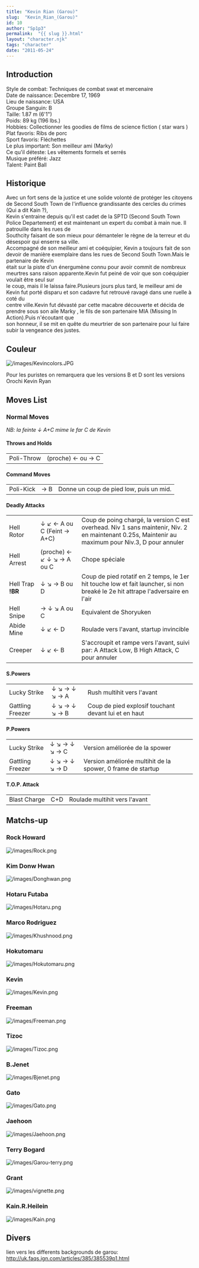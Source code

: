 ```yaml
---
title: "Kevin Rian (Garou)"
slug:  "Kevin_Rian_(Garou)"
id: 10
author: "Sp1p3"
permalink:  "{{ slug }}.html"
layout: "character.njk"
tags: "character"
date: "2011-05-24"
---
```


## Introduction

Style de combat: Techniques de combat swat et mercenaire  
Date de naissance: Decembre 17, 1969  
Lieu de naissance: USA  
Groupe Sanguin: B  
Taille: 1.87 m (6'1")  
Poids: 89 kg (196 lbs.)  
Hobbies: Collectionner les goodies de films de science fiction ( star
wars )  
Plat favoris: Ribs de porc  
Sport favoris: Fléchettes  
Le plus important: Son meilleur ami (Marky)  
Ce qu'il déteste: Les vêtements formels et serrés  
Musique préféré: Jazz  
Talent: Paint Ball  

## Historique

Avec un fort sens de la justice et une solide volonté de protéger les
citoyens de Second South Town de l'influence grandissante des cercles du
crimes (Qui a dit Kain ?),  
Kevin s'entraine depuis qu'il est cadet de la SPTD (Second South Town
Police Departement) et est maintenant un expert du combat à main nue. Il
patrouille dans les rues de  
Southcity faisant de son mieux pour démanteler le règne de la terreur et
du désespoir qui enserre sa ville.  
Accompagné de son meilleur ami et coéquipier, Kevin a toujours fait de
son devoir de manière exemplaire dans les rues de Second South Town.Mais
le partenaire de Kevin  
était sur la piste d'un énergumène connu pour avoir commit de nombreux
meurtres sans raison apparente.Kevin fut peiné de voir que son
coéquipier voulait être seul sur  
le coup, mais il le laissa faire.Plusieurs jours plus tard, le meilleur
ami de Kevin fut porté disparu et son cadavre fut retrouvé ravagé dans
une ruelle à coté du  
centre ville.Kevin fut dévasté par cette macabre découverte et décida de
prendre sous son aile Marky , le fils de son partenaire MIA (Missing In
Action).Puis n'écoutant que  
son honneur, il se mit en quête du meurtrier de son partenaire pour lui
faire subir la vengeance des justes.  

## Couleur

![](/images/Kevincolors.JPG "/images/Kevincolors.JPG")

Pour les puristes on remarquera que les versions B et D sont les
versions Orochi Kevin Ryan

## Moves List

### Normal Moves

*NB: la feinte ↓ A+C mime le far C de Kevin*

#### Throws and Holds

|            |                   |
|------------|-------------------|
| Poli-Throw | (proche) ← ou → C |

#### Command Moves

|           |     |                                         |
|-----------|-----|-----------------------------------------|
| Poli-Kick | → B | Donne un coup de pied low, puis un mid. |

#### Deadly Attacks

|                   |                            |                                                                                                                                                    |
|-------------------|----------------------------|----------------------------------------------------------------------------------------------------------------------------------------------------|
| Hell Rotor        | ↓ ↙ ← A ou C (Feint → A+C) | Coup de poing chargé, la version C est overhead. Niv 1 sans maintenir, Niv. 2 en maintenant 0.25s, Maintenir au maximum pour Niv.3, D pour annuler |
| Hell Arrest       | (proche) ← ↙ ↓ ↘ → A ou C  | Chope spéciale                                                                                                                                     |
| Hell Trap **!BR** | ↓ ↘ → B ou D               | Coup de pied rotatif en 2 temps, le 1er hit touche low et fait launcher, si non breaké le 2e hit attrape l'adversaire en l'air                     |
| Hell Snipe        | → ↓ ↘ A ou C               | Equivalent de Shoryuken                                                                                                                            |
| Abide Mine        | ↓ ↙ ← D                    | Roulade vers l'avant, startup invincible                                                                                                           |
| Creeper           | ↓ ↙ ← B                    | S'accroupit et rampe vers l'avant, suivi par: A Attack Low, B High Attack, C pour annuler                                                          |

#### S.Powers

|                  |               |                                                      |
|------------------|---------------|------------------------------------------------------|
| Lucky Strike     | ↓ ↘ → ↓ ↘ → A | Rush multihit vers l'avant                           |
| Gattling Freezer | ↓ ↘ → ↓ ↘ → B | Coup de pied explosif touchant devant lui et en haut |

#### P.Powers

|                  |               |                                                             |
|------------------|---------------|-------------------------------------------------------------|
| Lucky Strike     | ↓ ↘ → ↓ ↘ → C | Version améliorée de la spower                              |
| Gattling Freezer | ↓ ↘ → ↓ ↘ → D | Version améliorée multihit de la spower, 0 frame de startup |

#### T.O.P. Attack

|              |     |                               |
|--------------|-----|-------------------------------|
| Blast Charge | C+D | Roulade multihit vers l'avant |

## Matchs-up

### Rock Howard

![](/images/Rock.png‎ "/images/Rock.png‎")

### Kim Donw Hwan

![](/images/Donghwan.png‎ "/images/Donghwan.png‎")

### Hotaru Futaba

![](/images/Hotaru.png‎ "/images/Hotaru.png‎")

### Marco Rodriguez

![](/images/Khushnood.png‎ "/images/Khushnood.png‎")

### Hokutomaru

![](/images/Hokutomaru.png "/images/Hokutomaru.png")

### Kevin

![](/images/Kevin.png‎ "/images/Kevin.png‎")

### Freeman

![](/images/Freeman.png‎ "/images/Freeman.png‎")

### Tizoc

![](/images/Tizoc.png‎ "/images/Tizoc.png‎")

### B.Jenet

![](/images/Bjenet.png‎ "/images/Bjenet.png‎")

### Gato

![](/images/Gato.png‎ "/images/Gato.png‎")

### Jaehoon

![](/images/Jaehoon.png‎ "/images/Jaehoon.png‎")

### Terry Bogard

![](/images/Garou-terry.png‎ "/images/Garou-terry.png‎")

### Grant

![](/images/vignette.png "/images/vignette.png")

### Kain.R.Heilein

![](/images/Kain.png‎ "/images/Kain.png‎")

## Divers

lien vers les differents backgrounds de garou:
<http://uk.faqs.ign.com/articles/385/385539p1.html>
